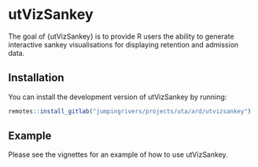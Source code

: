 # utVizSankey

<!-- badges: start -->
<!-- badges: end -->

The goal of {utVizSankey} is to provide R users the ability to generate interactive sankey
visualisations for displaying retention and admission data.

## Installation

You can install the development version of utVizSankey by running:

```r
remotes::install_gitlab("jumpingrivers/projects/uta/ard/utvizsankey")
```

## Example

Please see the vignettes for an example of how to use utVizSankey.
